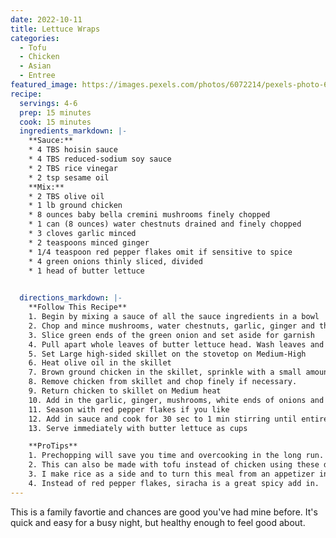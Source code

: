 ```yaml
---
date: 2022-10-11
title: Lettuce Wraps
categories:
  - Tofu
  - Chicken
  - Asian
  - Entree
featured_image: https://images.pexels.com/photos/6072214/pexels-photo-6072214.jpeg?auto=compress&cs=tinysrgb&w=1260&h=750&dpr=2
recipe:
  servings: 4-6
  prep: 15 minutes
  cook: 15 minutes
  ingredients_markdown: |-
    **Sauce:**
    * 4 TBS hoisin sauce
    * 4 TBS reduced-sodium soy sauce
    * 2 TBS rice vinegar
    * 2 tsp sesame oil
    **Mix:**
    * 2 TBS olive oil
    * 1 lb ground chicken
    * 8 ounces baby bella cremini mushrooms finely chopped
    * 1 can (8 ounces) water chestnuts drained and finely chopped
    * 3 cloves garlic minced
    * 2 teaspoons minced ginger
    * 1/4 teaspoon red pepper flakes omit if sensitive to spice
    * 4 green onions thinly sliced, divided
    * 1 head of butter lettuce

  
  directions_markdown: |-
    **Follow This Recipe**
    1. Begin by mixing a sauce of all the sauce ingredients in a bowl
    2. Chop and mince mushrooms, water chestnuts, garlic, ginger and the whites of the green onions. Set aside.
    3. Slice green ends of the green onion and set aside for garnish
    4. Pull apart whole leaves of butter lettuce head. Wash leaves and leave to dry.
    5. Set Large high-sided skillet on the stovetop on Medium-High
    6. Heat olive oil in the skillet
    7. Brown ground chicken in the skillet, sprinkle with a small amount of salt to taste while cooking 
    8. Remove chicken from skillet and chop finely if necessary.
    9. Return chicken to skillet on Medium heat
    10. Add in the garlic, ginger, mushrooms, white ends of onions and water chestnuts. Cook for 5 min or so, or until the mushrooms have lost their water.
    11. Season with red pepper flakes if you like
    12. Add in sauce and cook for 30 sec to 1 min stirring until entire mixture is coated.
    13. Serve immediately with butter lettuce as cups

    **ProTips**
    1. Prechopping will save you time and overcooking in the long run.  I have a hand chopper and it makes things quick and easy.
    2. This can also be made with tofu instead of chicken using these directions for the tofu: Press the water out of the tofu with paper towels or a press. Fry the tofu as you would the chicken by crumbling the tofu into the pan, breaking it into very small pieces as it cooks. Continue cooking for 5 minutes.
    3. I make rice as a side and to turn this meal from an appetizer into an entree.
    4. Instead of red pepper flakes, siracha is a great spicy add in.
---
```

This is a family favortie and chances are good you've had mine before. It's quick and easy for a busy night, but healthy enough to feel good about.